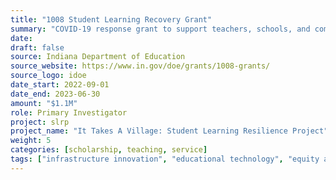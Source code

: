 ```yaml
---
title: "1008 Student Learning Recovery Grant"
summary: "COVID-19 response grant to support teachers, schools, and communities."
date:
draft: false
source: Indiana Department of Education
source_website: https://www.in.gov/doe/grants/1008-grants/
source_logo: idoe
date_start: 2022-09-01
date_end: 2023-06-30
amount: "$1.1M"
role: Primary Investigator
project: slrp
project_name: "It Takes A Village: Student Learning Resilience Project"
weight: 5
categories: [scholarship, teaching, service]
tags: ["infrastructure innovation", "educational technology", "equity and inclusion"]
---
```

